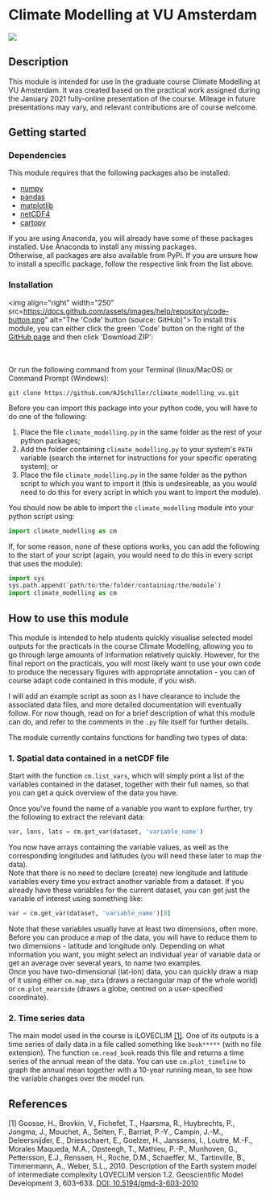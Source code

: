 # Climate Modelling at VU Amsterdam

[![](https://img.shields.io/badge/python-3.7-blue.svg)](https://www.python.org/downloads/)

## Description

This module is intended for use in the graduate course Climate Modelling at VU Amsterdam. It was created based on the practical work assigned during the January 2021 fully-online presentation of the course. Mileage in future presentations may vary, and relevant contributions are of course welcome.

## Getting started

### Dependencies

This module requires that the following packages also be installed:

* [numpy](https://numpy.org/install/)
* [pandas](https://pandas.pydata.org/docs/getting_started/install.html)
* [matplotlib](https://matplotlib.org/users/installing.html)
* [netCDF4](https://pypi.org/project/netCDF4/)
* [cartopy](https://scitools.org.uk/cartopy/docs/latest/installing.html#installing)

If you are using Anaconda, you will already have some of these packages installed. Use Anaconda to install any missing packages.<br>
Otherwise, all packages are also available from PyPi. If you are unsure how to install a specific package, follow the respective link from the list above.

### Installation

<img align="right" width="250" src=https://docs.github.com/assets/images/help/repository/code-button.png" alt="The 'Code' button (source: GitHub)">
To install this module, you can either click the green 'Code' button on the right of the [GitHub page](https://github.com/AJSchiller/climate_modelling_vu) and then click 'Download ZIP':

<br><br>Or run the following command from your Terminal (linux/MacOS) or Command Prompt (Windows):

`git clone https://github.com/AJSchiller/climate_modelling_vu.git`

Before you can import this package into your python code, you will have to do one of the following:

1. Place the file `climate_modelling.py` in the same folder as the rest of your python packages;
2. Add the folder containing `climate_modelling.py` to your system's `PATH` variable (search the internet for instructions for your specific operating system); or
3. Place the file `climate_modelling.py` in the same folder as the python script to which you want to import it (this is undesireable, as you would need to do this for every script in which you want to import the module).

You should now be able to import the `climate_modelling` module into your python script using:

``` python
import climate_modelling as cm
```

If, for some reason, none of these options works, you can add the following to the start of your script (again, you would need to do this in every script that uses the module):

``` python
import sys
sys.path.append(`path/to/the/folder/containing/the/module`)
import climate_modelling as cm
```

## How to use this module

This module is intended to help students quickly visualise selected model outputs for the practicals in the course Climate Modelling, allowing you to go through large amounts of information relatively quickly. However, for the final report on the practicals, you will most likely want to use your own code to produce the necessary figures with appropriate annotation - you can of course adapt code contained in this module, if you wish.

I will add an example script as soon as I have clearance to include the associated data files, and more detailed documentation will eventually follow. For now though, read on for a brief description of what this module can do, and refer to the comments in the `.py` file itself for further details.

The module currently contains functions for handling two types of data:

### 1. Spatial data contained in a netCDF file

Start with the function `cm.list_vars`, which will simply print a list of the variables contained in the dataset, together with their full names, so that you can get a quick overview of the data you have.

Once you've found the name of a variable you want to explore further, try the following to extract the relevant data:

``` python
var, lons, lats = cm.get_var(dataset, 'variable_name')
```

You now have arrays containing the variable values, as well as the corresponding longitudes and latitudes (you will need these later to map the data).<br>
Note that there is no need to declare (create) new longitude and latitude variables every time you extract another variable from a dataset. If you already have these variables for the current dataset, you can get just the variable of interest using something like:

```python
var = cm.get_var(dataset, 'variable_name')[0]
```

Note that these variables usually have at least two dimensions, often more. Before you can produce a map of the data, you will have to reduce them to two dimensions - latitude and longitude only. Depending on what information you want, you might select an individual year of variable data or get an average over several years, to name two examples.<br>
Once you have two-dimensional (lat-lon) data, you can quickly draw a map of it using either `cm.map_data` (draws a rectangular map of the whole world) or `cm.plot_nearside` (draws a globe, centred on a user-specified coordinate).

### 2. Time series data

The main model used in the course is iLOVECLIM [[1]](#1). One of its outputs is a time series of daily data in a file called something like `book*****` (with no file extension). The function `cm.read_book` reads this file and returns a time series of the annual mean of the data. You can use `cm.plot_timeline` to graph the annual mean together with a 10-year running mean, to see how the variable changes over the model run.


## References

<a name="1"></a>
[1] Goosse, H., Brovkin, V., Fichefet, T., Haarsma, R., Huybrechts, P., Jongma, J., Mouchet, A., Selten, F., Barriat, P.-Y., Campin, J.-M., Deleersnijder, E., Driesschaert, E., Goelzer, H., Janssens, I., Loutre, M.-F., Morales Maqueda, M.A., Opsteegh, T., Mathieu, P.-P., Munhoven, G., Pettersson, E.J., Renssen, H., Roche, D.M., Schaeffer, M., Tartinville, B., Timmermann, A., Weber, S.L., 2010. Description of the Earth system model of intermediate complexity LOVECLIM version 1.2. Geoscientific Model Development 3, 603–633. [DOI: 10.5194/gmd-3-603-2010](https://doi.org/10.5194/gmd-3-603-2010)
